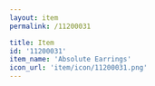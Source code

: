 ```yaml
---
layout: item
permalink: /11200031

title: Item
id: '11200031'
item_name: 'Absolute Earrings'
icon_url: 'item/icon/11200031.png'
---
```

